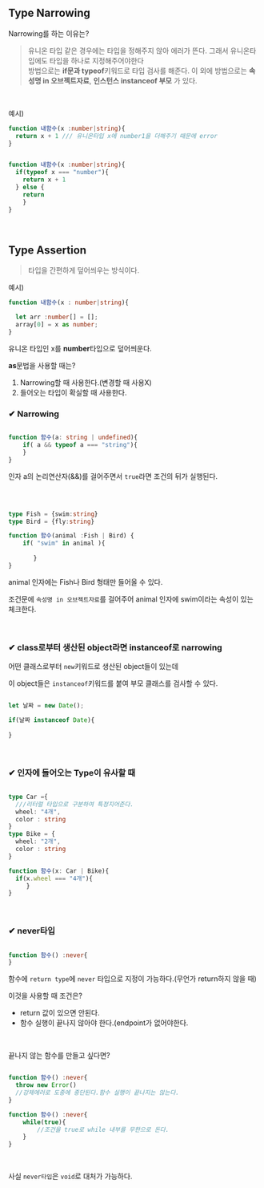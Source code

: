 ## Type Narrowing 

Narrowing를 하는 이유는?

> 유니온 타입 같은 경우에는 타입을 정해주지 않아 에러가 뜬다. 그래서 유니온타입에도 타입을 하나로 지정해주어야한다 <br>
방법으로는 **if문과 typeof**키워드로 타입 검사를 해준다. 이 외에 방법으로는 **속성명 in 오브젝트자료**, **인스턴스 instanceof 부모** 가 있다.
<br>


예시)

```ts
function 내함수(x :number|string){
  return x + 1 /// 유니온타입 x에 number1을 더해주기 때문에 error 
}
```

```ts

function 내함수(x :number|string){
  if(typeof x === "number"){
    return x + 1
  } else {
    return
    }
}
```

<br>

## Type Assertion

> 타입을 간편하게 덮어씌우는 방식이다. 


예시)

```ts
function 내함수(x : number|string){

  let arr :number[] = [];
  array[0] = x as number;
}
```

유니온 타입인 x를 **number**타입으로 덮어씌운다.

**as**문법을 사용할 때는?

1. Narrowing할 때 사용한다.(변경할 때 사용X)
2. 들어오는 타입이 확실할 때 사용한다. 







### ✔ Narrowing 

```ts

function 함수(a: string | undefined){
	if( a && typeof a === "string"){
    } 
}

```

인자 a의 논리연산자(&&)를 걸어주면서 `true`라면 조건의 뒤가 실행된다. 

<br>

```ts

type Fish = {swim:string}
type Bird = {fly:string}

function 함수(animal :Fish | Bird) {
	if( "swim" in animal ){
       
       }
}

```
animal 인자에는 Fish나 Bird 형태만 들어올 수 있다.

조건문에 `속성명 in 오브젝트자료`를 걸어주어 animal 인자에 swim이라는 속성이 있는 체크한다.

<br>



### ✔ class로부터 생산된 object라면 instanceof로 narrowing

어떤 클래스로부터 `new`키워드로 생산된 object들이 있는데

이 object들은 `instanceof`키워드를 붙여 부모 클래스를 검사할 수 있다. 


```ts

let 날짜 = new Date();

if(날짜 instanceof Date){
	
}

```


<br>

### ✔ 인자에 들어오는 Type이 유사할 때 


```ts

type Car ={
  ///리터럴 타입으로 구분하여 특정지어준다. 
  wheel: "4개",
  color : string
}
type Bike = {
  wheel: "2개",
  color : string
}

function 함수(x: Car | Bike){
  if(x.wheel === "4개"){
     }
}
```

<br>


### ✔ never타입

```ts

function 함수() :never{
}

```

함수에 `return type`에 `never` 타입으로 지정이 가능하다.(무언가 return하지 않을 때)

이것을 사용할 때 조건은?

- return 값이 있으면 안된다. 
- 함수 실행이 끝나지 않아야 한다.(endpoint가 없어야한다.

<br>


끝나지 않는 함수를 만들고 싶다면?


```ts

function 함수() :never{
  throw new Error() 
  //강제에러로 도중에 중단된다.함수 실행이 끝나지는 않는다. 
}

function 함수() :never{
	while(true){
    	//조건을 true로 while 내부를 무한으로 돈다. 
    }
}


```

<br>

사실 `never타입`은 `void`로 대처가 가능하다. 

